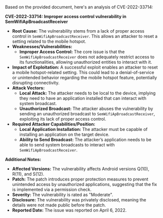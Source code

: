 Based on the provided document, here's an analysis of CVE-2022-33714:

**CVE-2022-33714: Improper access control vulnerability in SemWifiApBroadcastReceiver**

*   **Root Cause:** The vulnerability stems from a lack of proper access control in `SemWifiApBroadcastReceiver`. This allows an attacker to reset a setting related to the mobile hotspot.
*   **Weaknesses/Vulnerabilities:**
    *   **Improper Access Control:** The core issue is that the `SemWifiApBroadcastReceiver` does not adequately restrict access to its functionalities, allowing unauthorized entities to interact with it.
*   **Impact of Exploitation:** A successful exploit enables an attacker to reset a mobile hotspot-related setting. This could lead to a denial-of-service or unintended behavior regarding the mobile hotspot feature, potentially disrupting connectivity.
*   **Attack Vectors:**
    *   **Local Attack:** The attacker needs to be local to the device, implying they need to have an application installed that can interact with system broadcast.
    *   **Unauthorized Broadcast:** The attacker abuses the vulnerability by sending an unauthorized broadcast to `SemWifiApBroadcastReceiver`, exploiting its lack of proper access control.
*   **Required Attacker Capabilities/Position:**
    *   **Local Application Installation:** The attacker must be capable of installing an application on the target device.
    *   **Ability to Send Broadcast:** The attacker’s application needs to be able to send system broadcasts to interact with `SemWifiApBroadcastReceiver`.

**Additional Notes:**

*   **Affected Versions:** The vulnerability affects Android versions Q(10), R(11), and S(12).
*   **Patch:** The patch introduces proper protection measures to prevent unintended access by unauthorized applications, suggesting that the fix is implemented via a permission check.
*   **Severity:** The vulnerability is rated as "Moderate".
*   **Disclosure:** The vulnerability was privately disclosed, meaning the details were not made public before the patch.
*   **Reported Date:** The issue was reported on April 6, 2022.
